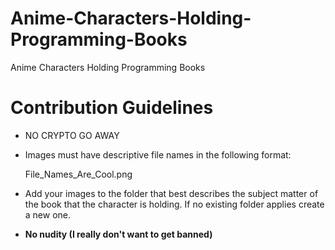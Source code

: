 # Anime-Characters-Holding-Programming-Books
Anime Characters Holding Programming Books

# Contribution Guidelines

* NO CRYPTO GO AWAY

* Images must have descriptive file names in the following format:

    File_Names_Are_Cool.png

* Add your images to the folder that best describes the subject matter of the book that the character is holding. If no existing folder applies create a new one.
    
* __No nudity (I really don't want to get banned)__
    

